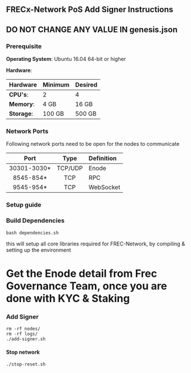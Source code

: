 ## FRECx-Network PoS Add Signer Instructions

## DO NOT CHANGE ANY VALUE IN genesis.json 


### Prerequisite

**Operating System**: Ubuntu 16.04 64-bit or higher

**Hardware**:

| Hardware     | Minimum | Desired |
| :----------- | :------ | :------ |
| **CPU's**:   | 2       | 4       |
| **Memory**:  | 4 GB    | 16 GB   |
| **Storage**: | 100 GB  | 500 GB  |

### Network Ports

Following network ports need to be open for the nodes to communicate

|     Port     |  Type   | Definition |
| :----------: | :-----: | :--------- |
| 30301-3030\* | TCP/UDP | Enode  |
|  8545-854\*  |   TCP   | RPC        |
|  9545-954\*  |   TCP   | WebSocket  ||

### Setup guide

### Build Dependencies

```shell
bash dependencies.sh
```

this will setup all core libraries required for FREC-Network, by compiling & setting up the environment

# Get the Enode detail from Frec Governance Team, once you are done with KYC & Staking

### Add Signer 

```shell
rm -rf nodes/
rm -rf logs/
./add-signer.sh
```

#### Stop network

```shell
./stop-reset.sh
```